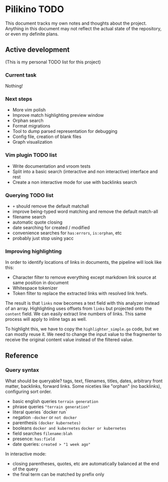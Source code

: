 # Pilikino TODO

This document tracks my own notes and thoughts about the project. Anything in this document may not reflect the actual state of the repository, or even my definite plans.

## Active development

(This is my personal TODO list for this project)

### Current task

Nothing!

### Next steps

- More vim polish
- Improve match highlighting preview window
- Orphan search
- Format migrations
- Tool to dump parsed representation for debugging
- Config file, creation of blank files
- Graph visualization

### Vim plugin TODO list

- Write documentation and vroom tests
- Split into a basic search (interactive and non interactive) interface and rest
- Create a non interactive mode for use with backlinks search

### Querying TODO list

- `+` should remove the default matchall
- improve being-typed word matching and remove the default match-all
- filename search
- automatic quote closing
- date searching for created / modified
- convenience searches for `has:errors`, `is:orphan`, etc
- probably just stop using yacc

### Improving highlighting

In order to identify locations of links in documents, the pipeline will look like this:

- Character filter to remove everything except markdown link source at same position in document
- Whitespace tokenizer
- Token filter to replace the extracted links with resolved link hrefs.

The result is that `links` now becomes a text field with this analyzer instead of an array. Highlighting uses offsets from `links` but projected onto the `content` field. We can easily extract line numbers of links. This same process will apply to inline tags as well.

To highlight this, we have to copy the `highlighter_simple.go` code, but we can mostly reuse it. We need to change the input value to the fragmenter to receive the original content value instead of the filtered value.

## Reference

### Query syntax

What should be queryable? tags, text, filenames, titles, dates, arbitrary front matter, backlinks, forward links. Some niceties like "orphan" (no backlinks), configuring sort order.

- basic english queries `terrain generation`
- phrase queries `"terrain generation"`
- literal queries \`docker run\`
- negation `-docker` or `not docker`
- parenthesis `(docker kubernetes)`
- booleans `docker and kubernetes` `docker or kubernetes`
- field searches `filename:blah`
- presence: `has:field`
- date queries: `created > "1 week ago"`

In interactive mode:

- closing parentheses, quotes, etc are automatically balanced at the end of the query
- the final term can be matched by prefix only
